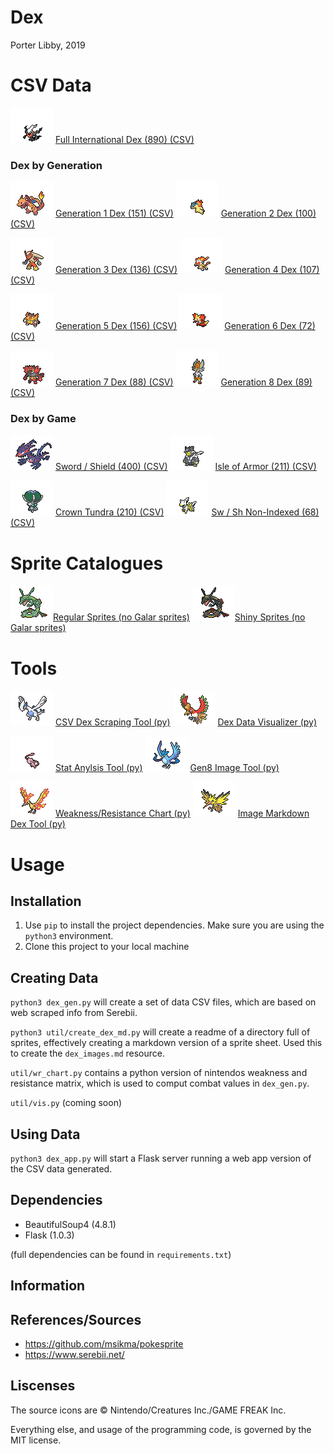 # Dex
Porter Libby, 2019
# CSV Data
![img](static/regular/darkrai.png) [Full International Dex (890) (CSV)](data/all.csv)

### Dex by Generation

![img](static/regular/charizard.png) [Generation 1 Dex (151) (CSV)](data/gen1.csv)
![img](static/regular/typhlosion.png) [Generation 2 Dex (100) (CSV)](data/gen2.csv)

![img](static/regular/blaziken.png) [Generation 3 Dex (136) (CSV)](data/gen3.csv)
![img](static/regular/infernape.png) [Generation 4 Dex (107) (CSV)](data/gen4.csv)

![img](static/regular/emboar.png) [Generation 5 Dex (156) (CSV)](data/gen5.csv)
![img](static/regular/delphox.png) [Generation 6 Dex (72) (CSV)](data/gen6.csv)

![img](static/regular/incineroar.png) [Generation 7 Dex (88) (CSV)](data/gen7.csv)
![img](static/shiny/cinderace.png) [Generation 8 Dex (89) (CSV)](data/gen8.csv)

### Dex by Game
![img](static/regular/eternatus.png) [Sword / Shield (400) (CSV)](data/sword_shield.csv)
![img](static/regular/urshifu.png) [Isle of Armor (211) (CSV)](data/isle_of_armor.csv)

![img](static/regular/calyrex.png) [Crown Tundra (210) (CSV)](data/crown_tundra.csv)
![img](static/regular/arceus.png) [Sw / Sh Non-Indexed (68) (CSV)](data/sword_shield_non_indexed.csv)

# Sprite Catalogues
![img](static/regular/rayquaza.png)[Regular Sprites (no Galar sprites)](normal_sprites.md) 
![img](static/shiny/rayquaza.png)[Shiny Sprites (no Galar sprites)](shiny_sprites.md) 

# Tools
![img](static/regular/lugia.png) [CSV Dex Scraping Tool (py)](tools/scrape_dex_csv.py)
![img](static/regular/ho-oh.png) [Dex Data Visualizer (py)](tools/vis_dex_data.py)

![img](static/regular/mew.png) [Stat Anylsis Tool (py)](tools/analysis.py)
![img](static/regular/articuno.png) [Gen8 Image Tool (py)](tools/scrape_gen8_img.py)

![img](static/regular/moltres.png) [Weakness/Resistance Chart (py)](tools/wr_chart.py)
![img](static/regular/zapdos.png) [Image Markdown Dex Tool (py)](tools/gen_sprite_md.py)

# Usage
## Installation 
1. Use `pip` to install the project dependencies. Make sure you are using the `python3` environment.
2. Clone this project to your local machine

## Creating Data
`python3 dex_gen.py` will create a set of data CSV files, which are based on web scraped info from Serebii.

`python3 util/create_dex_md.py` will create a readme of a directory full of sprites, effectively creating a markdown version of a sprite sheet. Used this to create the `dex_images.md` resource.

`util/wr_chart.py` contains a python version of nintendos weakness and resistance matrix, which is used to comput combat values in `dex_gen.py`.

`util/vis.py` (coming soon) 

## Using Data
`python3 dex_app.py` will start a Flask server running a web app version of the CSV data generated.


## Dependencies
- BeautifulSoup4 (4.8.1)
- Flask (1.0.3)
  
(full dependencies can be found in `requirements.txt`)

## Information

## References/Sources
- https://github.com/msikma/pokesprite
- https://www.serebii.net/

## Liscenses
The source icons are © Nintendo/Creatures Inc./GAME FREAK Inc.

Everything else, and usage of the programming code, is governed by the MIT license.